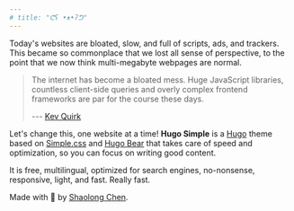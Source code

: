 ```yaml
---
# title: "ᕦʕ •ᴥ•ʔᕤ"
---
```


Today's websites are bloated, slow, and full of scripts, ads, and trackers. This
became so commonplace that we lost all sense of perspective, to the point that
we now think multi-megabyte webpages are normal.

> The internet has become a bloated mess. Huge JavaScript libraries, countless
> client-side queries and overly complex frontend frameworks are par for the
> course these days.
>
> --- [Kev Quirk](https://512kb.club/)

Let's change this, one website at a time! **Hugo Simple** is a
[Hugo](https://gohugo.io/) theme based on [Simple.css](https://simplecss.org/) and
[Hugo Bear](https://github.com/janraasch/hugo-bearblog/) that takes care of speed and
optimization, so you can focus on writing good content.

It is free, multilingual, optimized for search engines, no-nonsense, responsive,
light, and fast. Really fast.

Made with 💟 by [Shaolong Chen](https://github.com/maolonglong).
